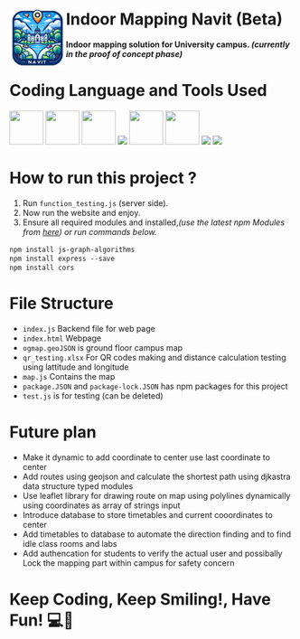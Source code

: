 # **Indoor Mapping Navit (Beta)**    <img src="media/logo.png" height="100" align="left"/>
**Indoor mapping solution for University campus. *(currently in the proof of concept phase)***
 
# **Coding Language and Tools Used**
<p align="left">

<img src="https://cdn.jsdelivr.net/gh/devicons/devicon@latest/icons/html5/html5-original.svg" width="60" height="60"/>
<img src="https://cdn.jsdelivr.net/gh/devicons/devicon@latest/icons/css3/css3-original.svg" width="60" height="60"/>
<img src="https://cdn.jsdelivr.net/gh/devicons/devicon@latest/icons/javascript/javascript-original.svg" width="60" height="60"/>
<img src="https://static-00.iconduck.com/assets.00/node-js-icon-454x512-nztofx17.png"height="60"/>
<img src="https://adware-technologies.s3.amazonaws.com/uploads/technology/thumbnail/20/express-js.png" width="60" height="60"/>
<img src="https://cdn.jsdelivr.net/gh/devicons/devicon@latest/icons/npm/npm-original-wordmark.svg" width="60" height="60"/>
<img src="https://upload.wikimedia.org/wikipedia/commons/b/b0/Openstreetmap_logo.svg"height="60"/> 
<img src="https://upload.wikimedia.org/wikipedia/commons/thumb/1/13/Leaflet_logo.svg/1280px-Leaflet_logo.svg.png" height="60"/>
</p>

# **How to run this project ?** 

1. Run `function_testing.js` (server side).
2. Now run the website and enjoy.
3. Ensure all required modules and installed,*(use the latest npm Modules from [here](https://www.npmjs.com/)) or run commands below.*


```code
npm install js-graph-algorithms
npm install express --save
npm install cors
```

# File Structure
* `index.js` Backend file for web page 
* `index.html` Webpage
* `ogmap.geoJSON` is ground floor campus map 
* `qr_testing.xlsx` For QR codes making and distance calculation testing using lattitude and longitude 
* `map.js` Contains the map 
* `package.JSON` and `package-lock.JSON` has npm packages for this project
* `test.js` is for testing (can be deleted)

# Future plan
* Make it dynamic to add coordinate to center use last coordinate to center
* Add routes using geojson and calculate the shortest path using djkastra data structure typed modules
* Use leaflet library for drawing route on map using polylines dynamically using coordinates as array of strings input
* Introduce database to store timetables and current cooordinates to center
* Add timetables to database to automate the direction finding and to find idle class rooms and labs
* Add authencation for students to verify the actual user and possibally Lock the mapping part within campus for safety concern

# **Keep Coding, Keep Smiling!, Have Fun!** 💻🚀